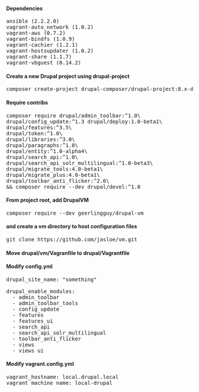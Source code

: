 #### Dependencies
<pre>
ansible (2.2.2.0)
vagrant-auto_network (1.0.2)
vagrant-aws (0.7.2)
vagrant-bindfs (1.0.9)
vagrant-cachier (1.2.1)
vagrant-hostsupdater (1.0.2)
vagrant-share (1.1.7)
vagrant-vbguest (0.14.2)
</pre>

#### Create a new Drupal project using drupal-project
<pre>
composer create-project drupal-composer/drupal-project:8.x-dev [projectname] --stability dev --no-interaction
</pre>

#### Require contribs
<pre>
composer require drupal/admin_toolbar:^1.0\
drupal/config_update:^1.3 drupal/deploy:1.0-beta1\
drupal/features:^3.5\ 
drupal/token:^1.0\
drupal/libraries:^3.0\
drupal/paragraphs:^1.0\
drupal/entity:^1.0-alpha4\
drupal/search_api:^1.0\
drupal/search_api_solr_multilingual:^1.0-beta3\
drupal/migrate_tools:4.0-beta1\
drupal/migrate_plus:4.0-beta1\
drupal/toolbar_anti_flicker:^2.6\
&& composer require --dev drupal/devel:^1.0
</pre>

#### From project root, add DrupalVM
<pre>
composer require --dev geerlingguy/drupal-vm
</pre>

#### and create a vm directory to host configuration files
<pre>
git clone https://github.com/jasloe/vm.git
</pre>

#### Move drupal/vm/Vagranfile to drupal/Vagrantfile

#### Modify config.yml
<pre>
drupal_site_name: "something"

drupal_enable_modules:
  - admin_toolbar
  - admin_toolbar_tools
  - config_update
  - features
  - features_ui
  - search_api
  - search_api_solr_multilingual
  - toolbar_anti_flicker
  - views
  - views_ui
</pre>

#### Modify vagrant.config.yml
<pre>
vagrant_hostname: local.drupal.local
vagrant_machine_name: local-drupal
</pre>